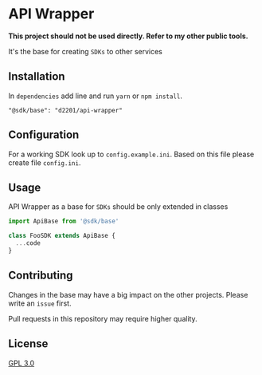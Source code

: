 # API Wrapper

**This project should not be used directly. Refer to my other public tools.**

It's the base for creating `SDKs` to other services

## Installation

In `dependencies` add line and run `yarn` or `npm install`.

```
"@sdk/base": "d2201/api-wrapper"
```

## Configuration

For a working SDK look up to `config.example.ini`. Based on this file please create file `config.ini`.

## Usage

API Wrapper as a base for `SDKs` should be only extended in classes

```typescript
import ApiBase from '@sdk/base'

class FooSDK extends ApiBase {
  ...code
}
```

## Contributing
Changes in the base may have a big impact on the other projects. Please write an `issue` first.

Pull requests in this repository may require higher quality.

## License
[GPL 3.0](https://choosealicense.com/licenses/gpl-3.0)
